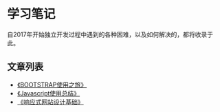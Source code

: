 # 学习笔记
自2017年开始独立开发过程中遇到的各种困难，以及如何解决的，都将收录于此。
## 文章列表
- [《BOOTSTRAP使用之旅》](BOOTSTRAP使用之旅.md)
- [《Javascript使用总结》](Javascript使用总结.md)
- [《响应式网站设计基础》](响应式网站设计基础.md)
